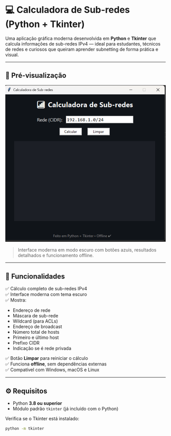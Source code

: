 # 💻 Calculadora de Sub-redes (Python + Tkinter)

Uma aplicação gráfica moderna desenvolvida em **Python** e **Tkinter** que calcula informações de sub-redes IPv4 — ideal para estudantes, técnicos de redes e curiosos que queiram aprender subnetting de forma prática e visual.

---

## 📸 Pré-visualização

![Captura de ecrã](imagem_2025-10-22_114636541.png)  
> Interface moderna em modo escuro com botões azuis, resultados detalhados e funcionamento offline.

---

## 🧠 Funcionalidades

✅ Cálculo completo de sub-redes IPv4  
✅ Interface moderna com tema escuro  
✅ Mostra:
- Endereço de rede  
- Máscara de sub-rede  
- Wildcard (para ACLs)  
- Endereço de broadcast  
- Número total de hosts  
- Primeiro e último host  
- Prefixo CIDR  
- Indicação se é rede privada  

✅ Botão **Limpar** para reiniciar o cálculo  
✅ Funciona **offline**, sem dependências externas  
✅ Compatível com Windows, macOS e Linux  

---

## ⚙️ Requisitos

- Python **3.8 ou superior**  
- Módulo padrão `tkinter` (já incluído com o Python)  

Verifica se o Tkinter está instalado:
```bash
python -m tkinter
